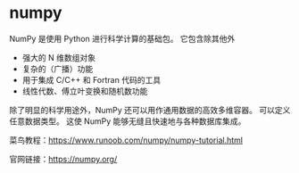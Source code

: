 # numpy

NumPy 是使用 Python 进行科学计算的基础包。 它包含除其他外

- 强大的 N 维数组对象
- 复杂的（广播）功能
- 用于集成 C/C++ 和 Fortran 代码的工具
- 线性代数、傅立叶变换和随机数功能

除了明显的科学用途外，NumPy 还可以用作通用数据的高效多维容器。 可以定义任意数据类型。 这使 NumPy 能够无缝且快速地与各种数据库集成。

菜鸟教程：https://www.runoob.com/numpy/numpy-tutorial.html

官网链接：https://numpy.org/





